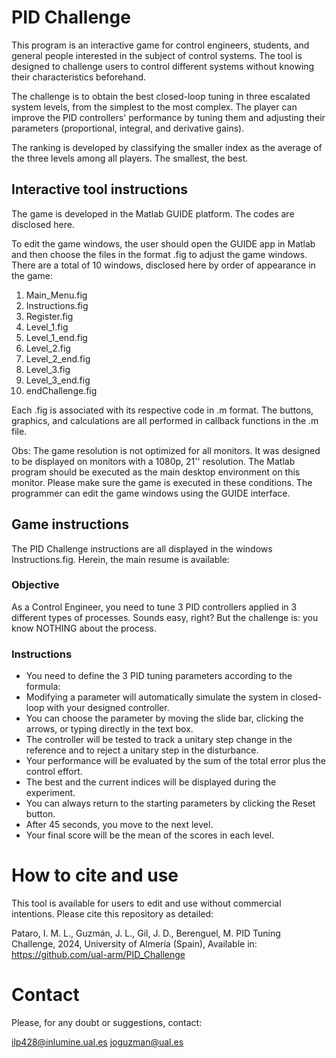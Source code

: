 # PID Challenge

This program is an interactive game for control engineers, students, and general people interested in the subject of control systems. The tool is designed to challenge users to control different systems without knowing their characteristics beforehand. 

The challenge is to obtain the best closed-loop tuning in three escalated system levels, from the simplest to the most complex. The player can improve the PID controllers' performance by tuning them and adjusting their parameters (proportional, integral, and derivative gains).

The ranking is developed by classifying the smaller index as the average of the three levels among all players. The smallest, the best.

## Interactive tool instructions

The game is developed in the Matlab GUIDE platform. The codes are disclosed here. 

To edit the game windows, the user should open the GUIDE app in Matlab and then choose the files in the format .fig to adjust the game windows. 
There are a total of 10 windows, disclosed here by order of appearance in the game:

1) Main_Menu.fig
2) Instructions.fig
3) Register.fig
4) Level_1.fig
5) Level_1_end.fig
6) Level_2.fig
7) Level_2_end.fig
8) Level_3.fig
9) Level_3_end.fig
10) endChallenge.fig

Each .fig is associated with its respective code in .m format. The buttons, graphics, and calculations are all performed in callback functions in the .m file.

Obs: The game resolution is not optimized for all monitors. It was designed to be displayed on monitors with a 1080p, 21'' resolution. The Matlab program should be executed as the main desktop environment on this monitor. Please make sure the game is executed in these conditions. The programmer can edit the game windows using the GUIDE interface.

## Game instructions

The PID Challenge instructions are all displayed in the windows Instructions.fig. Herein, the main resume is available:

### Objective

As a Control Engineer, you need to tune 3 PID controllers applied in 3 different types of processes.
Sounds easy, right? But the challenge is:  you know NOTHING about the process.

### Instructions

- You need to define the 3 PID tuning parameters according to the formula:
- Modifying a parameter will automatically simulate the system in closed-loop with your designed controller.
- You can choose the parameter by moving the slide bar, clicking the arrows, or typing directly in the text box.
- The controller will be tested to track a unitary step change in the reference and to reject  a unitary step in the disturbance.
- Your performance will be evaluated by the sum of the total error plus the control effort.
- The best and the current indices will be displayed during the experiment.
- You can always return to the starting parameters by clicking the Reset button.
- After 45 seconds, you move to the next level.
- Your final score will be the mean of the scores in each level.

# How to cite and use

This tool is available for users to edit and use without commercial intentions. Please cite this repository as detailed:

Pataro, I. M. L., Guzmán, J. L., Gil, J. D., Berenguel, M. PID Tuning Challenge, 2024, University of Almería (Spain), Available in: https://github.com/ual-arm/PID_Challenge

# Contact

Please, for any doubt or suggestions, contact:

ilp428@inlumine.ual.es
joguzman@ual.es
